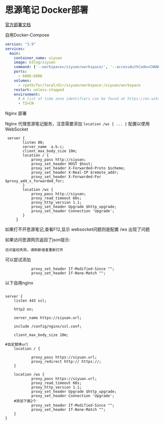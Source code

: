 # 思源笔记 Docker部署



[官方部署文档](https://github.com/siyuan-note/siyuan/blob/master/README_zh_CN.md#docker-%E9%83%A8%E7%BD%B2)



自用Docker-Compose



```yaml
version: "3.9"
services:
  main:
    container_name: siyuan
    image: b3log/siyuan
    command: ['--workspace=/siyuan/workspace/', '--accessAuthCode=CHANGE_YOUR_AUTH_CODE']
    ports:
      - 6806:6806
    volumes:
      - /path/for/local/dir/siyuan/workspace:/siyuan/workspace
    restart: unless-stopped
    environment:
      # A list of time zone identifiers can be found at https://en.wikipedia.org/wiki/List_of_tz_database_time_zones
      - TZ=CN
```



Nginx 部署



Nginx 代理思源笔记服务，注意需要添加 `location /ws { ... }` 配置以使用 WebSocket



```nginx
 server {
        listen 80;
        server_name  a.b.c;
        client_max_body_size 10m;
        location / {
            proxy_pass http://siyuan;
            proxy_set_header HOST $host;
            proxy_set_header X-Forwarded-Proto $scheme;
            proxy_set_header X-Real-IP $remote_addr;
            proxy_set_header X-Forwarded-For $proxy_add_x_forwarded_for;
        }
        location /ws {
            proxy_pass http://siyuan;
            proxy_read_timeout 60s;
            proxy_http_version 1.1;
            proxy_set_header Upgrade $http_upgrade;
            proxy_set_header Connection 'Upgrade';
        }
     }
```



如果打不开思源笔记,查看F12,显示 websocket问题则是配置 /ws 出现了问题



如果访问思源网页返回了json提示:

`访问鉴权失败，请刷新或者重新打开`

可以尝试添加

```nginx
            proxy_set_header If-Modified-Since "";
            proxy_set_header If-None-Match "";
```



以下自用nginx

```nginx

server {
    listen 443 ssl;

    http2 on;
    
    server_name https://siyuan.url; 

    include /config/nginx/ssl.conf;

    client_max_body_size 10m;

#自定替换url
    location / {
                
            proxy_pass https://siyuan.url;
            proxy_redirect http:// https://;
    }

    location /ws {
            proxy_pass https://siyuan.url;
            proxy_read_timeout 60s;
            proxy_http_version 1.1;
            proxy_set_header Upgrade $http_upgrade;
            proxy_set_header Connection 'Upgrade';
    #添加下面2个
            proxy_set_header If-Modified-Since "";
            proxy_set_header If-None-Match "";
    }
}

```

